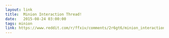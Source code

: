 ```yaml
---
layout: link
title:  Minion Interaction Thread!
date:   2015-08-24 03:00:00
tags: minion
link: https://www.reddit.com/r/ffxiv/comments/2r6gt6/minion_interaction_thread/
---
```

